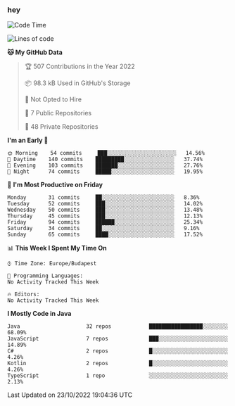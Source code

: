 ### hey

<!--START_SECTION:waka-->
![Code Time](http://img.shields.io/badge/Code%20Time-801%20hrs%2035%20mins-blue)

![Lines of code](https://img.shields.io/badge/From%20Hello%20World%20I%27ve%20Written-479%20Thousand%20lines%20of%20code-blue)

**🐱 My GitHub Data** 

> 🏆 507 Contributions in the Year 2022
 > 
> 📦 98.3 kB Used in GitHub's Storage 
 > 
> 🚫 Not Opted to Hire
 > 
> 📜 7 Public Repositories 
 > 
> 🔑 48 Private Repositories  
 > 
**I'm an Early 🐤** 

```text
🌞 Morning    54 commits     ███░░░░░░░░░░░░░░░░░░░░░░   14.56% 
🌆 Daytime    140 commits    █████████░░░░░░░░░░░░░░░░   37.74% 
🌃 Evening    103 commits    ███████░░░░░░░░░░░░░░░░░░   27.76% 
🌙 Night      74 commits     █████░░░░░░░░░░░░░░░░░░░░   19.95%

```
📅 **I'm Most Productive on Friday** 

```text
Monday       31 commits     ██░░░░░░░░░░░░░░░░░░░░░░░   8.36% 
Tuesday      52 commits     ███░░░░░░░░░░░░░░░░░░░░░░   14.02% 
Wednesday    50 commits     ███░░░░░░░░░░░░░░░░░░░░░░   13.48% 
Thursday     45 commits     ███░░░░░░░░░░░░░░░░░░░░░░   12.13% 
Friday       94 commits     ██████░░░░░░░░░░░░░░░░░░░   25.34% 
Saturday     34 commits     ██░░░░░░░░░░░░░░░░░░░░░░░   9.16% 
Sunday       65 commits     ████░░░░░░░░░░░░░░░░░░░░░   17.52%

```


📊 **This Week I Spent My Time On** 

```text
⌚︎ Time Zone: Europe/Budapest

💬 Programming Languages: 
No Activity Tracked This Week

🔥 Editors: 
No Activity Tracked This Week

```

**I Mostly Code in Java** 

```text
Java                     32 repos            █████████████████░░░░░░░░   68.09% 
JavaScript               7 repos             ███░░░░░░░░░░░░░░░░░░░░░░   14.89% 
C#                       2 repos             █░░░░░░░░░░░░░░░░░░░░░░░░   4.26% 
Kotlin                   2 repos             █░░░░░░░░░░░░░░░░░░░░░░░░   4.26% 
TypeScript               1 repo              ░░░░░░░░░░░░░░░░░░░░░░░░░   2.13%

```



 Last Updated on 23/10/2022 19:04:36 UTC
<!--END_SECTION:waka-->
